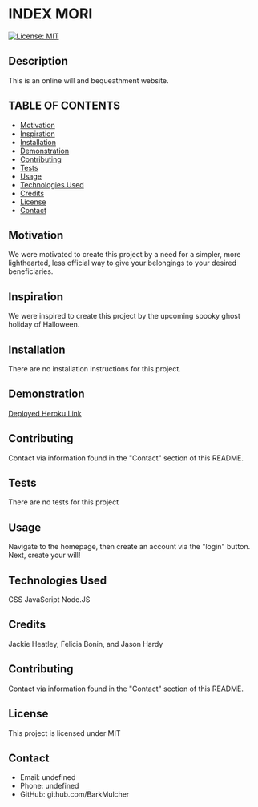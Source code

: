 
  # INDEX MORI

  [![License: MIT](https://img.shields.io/badge/License-MIT-yellow.svg)](https://opensource.org/licenses/MIT) 

  ## Description
  This is an online will and bequeathment website.

  ## TABLE OF CONTENTS
  * [Motivation](#motivation)
  * [Inspiration](#inspiration)
  * [Installation](#installation)
  * [Demonstration](#demonstration)
  * [Contributing](#contributing)
  * [Tests](#Tests)
  * [Usage](#usage)
  * [Technologies Used](#languages)
  * [Credits](#credits)
  * [License](#license)
  * [Contact](#contact)
  
  ## Motivation
  We were motivated to create this project by a need for a simpler, more lighthearted, less official way to give your belongings to your desired beneficiaries.

  ## Inspiration
  We were inspired to create this project by the upcoming spooky ghost holiday of Halloween.

  ## Installation
  There are no installation instructions for this project.

  ## Demonstration
  [Deployed Heroku Link](https://serene-shelf-90086.herokuapp.com/)

  ## Contributing
  Contact via information found in the "Contact" section of this README.

  ## Tests
  There are no tests for this project

  ## Usage
  Navigate to the homepage, then create an account via the "login" button. Next, create your will!

  ## Technologies Used
  CSS 
JavaScript 
Node.JS 


  ## Credits
  Jackie Heatley, Felicia Bonin, and Jason Hardy

  ## Contributing
  Contact via information found in the "Contact" section of this README.

  ## License
  This project is licensed under MIT

  ## Contact
  * Email: undefined
  * Phone: undefined
  * GitHub: github.com/BarkMulcher
